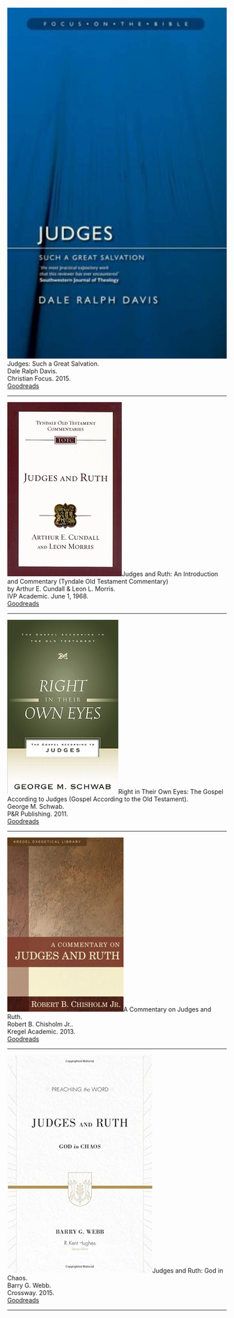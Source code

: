<img src="commentary-judges-davis.jpg">Judges: Such a Great Salvation.  
Dale Ralph Davis.  
Christian Focus. 2015.  
[Goodreads](https://www.goodreads.com/book/show/1634392.Judges)

<hr style="clear:both;">

<img src="commentary-totc-judges-ruth-cundall-morris.jpg">Judges and Ruth: An Introduction and Commentary (Tyndale Old Testament Commentary)  
by Arthur E. Cundall & Leon L. Morris.  
IVP Academic. June 1, 1968.  
[Goodreads](https://www.goodreads.com/book/show/5128427-judges-and-ruth)

<hr style="clear:both;">

<img src="commentary-judges-schwab.jpg">Right in Their Own Eyes: The Gospel According to Judges (Gospel According to the Old Testament).  
George M. Schwab.  
P&R Publishing. 2011.  
[Goodreads](https://www.goodreads.com/book/show/13397290-right-in-their-own-eyes?from_search=true&from_srp=true&qid=kHXIlsLIz0&rank=1)

<hr style="clear:both;">

<img src="commentary-judges-ruth-chisholm.jpg">A Commentary on Judges and Ruth.  
Robert B. Chisholm Jr..  
Kregel Academic. 2013.  
[Goodreads](https://www.goodreads.com/book/show/16692336-a-commentary-on-judges-and-ruth)

<hr style="clear:both;">

<img src="commentary-judges-ruth-webb.jpg">Judges and Ruth: God in Chaos.  
Barry G. Webb.  
Crossway. 2015.  
[Goodreads](https://www.goodreads.com/book/show/23531554-judges-and-ruth?from_search=true&from_srp=true&qid=t5D46PhcYO&rank=1)

<hr style="clear:both;">
